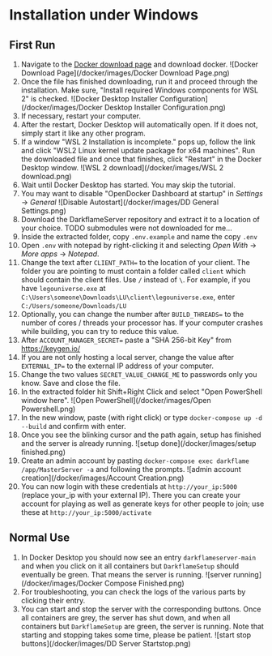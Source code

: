 # Installation under Windows
## First Run
1. Navigate to the [Docker download page](https://hub.docker.com/editions/community/docker-ce-desktop-mac/) and download docker. ![Docker Download Page](/docker/images/Docker Download Page.png)
2. Once the file has finished downloading, run it and proceed through the installation. Make sure, "Install required Windows components for WSL 2" is checked. ![Docker Desktop Installer Configuration](/docker/images/Docker Desktop Installer Configuration.png)
3. If necessary, restart your computer.
4. After the restart, Docker Desktop will automatically open. If it does not, simply start it like any other program.
5. If a window "WSL 2 Installation is incomplete." pops up, follow the link and click "WSL2 Linux kernel update package for x64 machines". Run the downloaded file and once that finishes, click "Restart" in the Docker Desktop window. ![WSL 2 download](/docker/images/WSL 2 download.png)
6. Wait until Docker Desktop has started. You may skip the tutorial.
7. You may want to disable "OpenDocker Dashboard at startup" in _Settings_ -> _General_ ![Disable Autostart](/docker/images/DD General Settings.png)
8. Download the DarkflameServer repository and extract it to a location of your choice. TODO submodules were not downloaded for me...
9. Inside the extracted folder, copy `.env.example` and name the copy `.env`
10. Open `.env` with notepad by right-clicking it and selecting _Open With_ -> _More apps_ -> _Notepad_.
11. Change the text after `CLIENT_PATH=` to the location of your client. The folder you are pointing to must contain a folder called `client` which should contain the client files. Use `/` instead of `\`. For example, if you have `legouniverse.exe` at `C:\Users\someone\Downloads\LU\client\legouniverse.exe`, enter `C:/Users/someone/Downloads/LU`
12. Optionally, you can change the number after `BUILD_THREADS=` to the number of cores / threads your processor has. If your computer crashes while building, you can try to reduce this value.
13. After `ACCOUNT_MANAGER_SECRET=` paste a "SHA 256-bit Key" from https://keygen.io/
14. If you are not only hosting a local server, change the value after `EXTERNAL_IP=` to the external IP address of your computer.
15. Change the two values `SECRET_VALUE_CHANGE_ME` to passwords only you know. Save and close the file.
16. In the extracted folder hit Shift+Right Click and select "Open PowerShell window here". ![Open PowerShell](/docker/images/Open Powershell.png)
17. In the new window, paste (with right click) or type `docker-compose up -d --build` and confirm with enter.
18. Once you see the blinking cursor and the path again, setup has finished and the server is already running. ![setup done](/docker/images/setup finished.png)
19. Create an admin account by pasting `docker-compose exec darkflame /app/MasterServer -a` and following the prompts. ![admin account creation](/docker/images/Account Creation.png)
20. You can now login with these credentials at `http://your_ip:5000` (replace your_ip with your external IP). There you can create your account for playing as well as generate keys for other people to join; use these at `http://your_ip:5000/activate`

## Normal Use
1. In Docker Desktop you should now see an entry `darkflameserver-main` and when you click on it all containers but `DarkflameSetup` should eventually be green. That means the server is running. ![server running](/docker/images/Docker Compose Finished.png)
2. For troubleshooting, you can check the logs of the various parts by clicking their entry.
3. You can start and stop the server with the corresponding buttons. Once all containers are grey, the server has shut down, and when all containers but `DarkflameSetup` are green, the server is running. Note that starting and stopping takes some time, please be patient. ![start stop buttons](/docker/images/DD Server Startstop.png)
